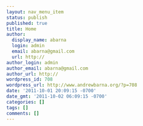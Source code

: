 ```yaml
---
layout: nav_menu_item
status: publish
published: true
title: Home
author:
  display_name: abarna
  login: admin
  email: abarna@gmail.com
  url: http://
author_login: admin
author_email: abarna@gmail.com
author_url: http://
wordpress_id: 708
wordpress_url: http://www.andrewbarna.org/?p=708
date: '2011-10-01 20:09:15 -0700'
date_gmt: '2011-10-02 06:09:15 -0700'
categories: []
tags: []
comments: []
---
```


